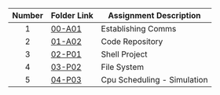 |   Number   | Folder Link | Assignment Description |
| :---: | ----------- | ---------------------- |
|   1   | [00-A01](https://github.com/nitishkumar2306/5143-Opsys-102/tree/main/Assignments/00-A01)  |     Establishing Comms     |
|   2   | [01-A02](https://github.com/nitishkumar2306/5143-Opsys-102/tree/main/Assignments/01-A02)  |     Code Repository     |
|   3   | [02-P01](https://github.com/nitishkumar2306/5143-Opsys-102/tree/main/Assignments/02-P01)  |     Shell Project     |
|   4   | [03-P02](https://github.com/nitishkumar2306/5143-Opsys-102/tree/main/Assignments/03-P02)  |     File System     |
|   5   | [04-P03](https://github.com/nitishkumar2306/5143-Opsys-102/tree/main/Assignments/04-P03)  |     Cpu Scheduling - Simulation     |
